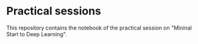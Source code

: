 # Practical sessions

This repository contains the notebook of the practical session on "Mininal Start to Deep Learning".

